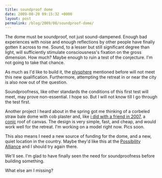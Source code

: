 ```yaml
---
title: soundproof dome
date: 2009-08-20 09:15:32 +0000
layout: post
permalink: /blog/2009/08/soundproof-dome/
---
```


The dome must be soundproof, not just sound-dampened. Enough bad experiences with noise and enough reflections by other people have finally gotten it across to me. Sound, to a lesser but still significant degree than light, will sufficiently stimulate consciousness's fixation on the gross dimension. How much? Maybe enough to ruin a test of the conjecture. I'm not going to take that chance.

As much as I'd like to build it, the [plysphere][1] mentioned before will not meet this new qualification. Furthermore, attempting the retreat in or near the city is also now out of the question.

Soundproofness, like other standards the conditions of this first test will meet, may prove non-essential. I hope so. But I will not know till I go through the test first.

Another project I heard about in the spring got me thinking of a corbeled straw bale dome with cob plaster and, like [i did with a friend in 2007][2], a [conic][3] roof of canvas. The design is very simple, fast, and cheap, and would work well for the retreat. I'm working on a model right now. Pics soon.

This also means I need a new source of funding for the dome, and a new, quiet location in the country. Maybe they'd like this at the [Possibility Alliance][4] and I should try again there.

We'll see. I'm glad to have finally seen the need for soundproofness before building something.

What else am I missing?

   [1]: /blog/2009/07/spheres-for-darkness-retreats/
   [2]: http://andrewdurham.shutterfly.com/172
   [3]: http://conicshelter.com
   [4]: http://planetsave.com/blog/2008/10/01/radical-simplicity-living-car-free-petroleum-free-and-electricity-free-at-the-possibility-alliance/
